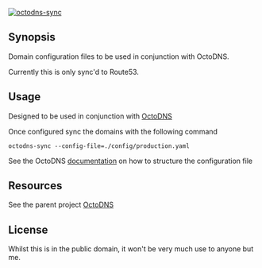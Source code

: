[![octodns-sync](https://github.com/michaelmcallister/dns/actions/workflows/release.yml/badge.svg)](https://github.com/michaelmcallister/dns/actions/workflows/release.yml)

## Synopsis

Domain configuration files to be used in conjunction with OctoDNS.

Currently this is only sync'd to Route53.

## Usage

Designed to be used in conjunction with [OctoDNS](https://github.com/github/octodns)

Once configured sync the domains with the following command

```octodns-sync --config-file=./config/production.yaml```

See the OctoDNS [documentation](https://github.com/github/octodns/blob/master/README.md#config) on how to structure the configuration file


## Resources

See the parent project [OctoDNS](https://github.com/github/octodns)

## License

Whilst this is in the public domain, it won't be very much use to anyone but me.
